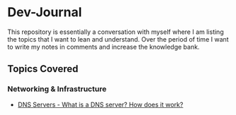 # Dev-Journal
This repository is essentially a conversation with myself where I am listing the topics that I want to lean and understand. Over the period of time I want to write my notes in comments and increase the knowledge bank.

## Topics Covered

### Networking & Infrastructure
- [DNS Servers - What is a DNS server? How does it work?](./DNS-Servers.md)
